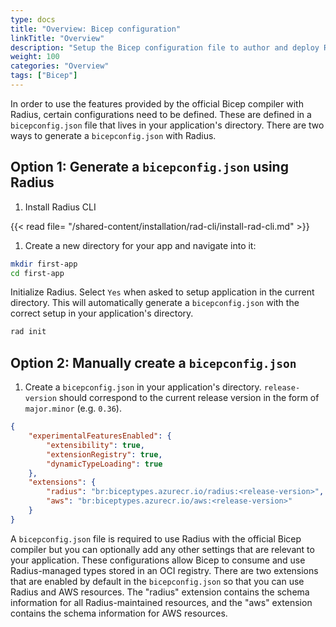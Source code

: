 ```yaml
---
type: docs
title: "Overview: Bicep configuration"
linkTitle: "Overview"
description: "Setup the Bicep configuration file to author and deploy Radius-managed types"
weight: 100
categories: "Overview"
tags: ["Bicep"]
---
```


In order to use the features provided by the official Bicep compiler with Radius, certain configurations need to be defined. These are defined in a `bicepconfig.json` file that lives in your application's directory. There are two ways to generate a `bicepconfig.json` with Radius. 

## Option 1: Generate a `bicepconfig.json` using Radius

1. Install Radius CLI

{{< read file= "/shared-content/installation/rad-cli/install-rad-cli.md" >}}

1. Create a new directory for your app and navigate into it:

```bash
mkdir first-app
cd first-app
```

Initialize Radius. Select `Yes` when asked to setup application in the current directory. This will automatically generate a `bicepconfig.json` with the correct setup in your application's directory. 

```bash
rad init
```

## Option 2: Manually create a `bicepconfig.json` 

1. Create a `bicepconfig.json` in your application's directory. `release-version` should correspond to the current release version in the form of `major.minor` (e.g. `0.36`). 

```json
{
	"experimentalFeaturesEnabled": {
		"extensibility": true,
		"extensionRegistry": true,
		"dynamicTypeLoading": true
	},
	"extensions": {
		"radius": "br:biceptypes.azurecr.io/radius:<release-version>",
		"aws": "br:biceptypes.azurecr.io/aws:<release-version>"
	}
}
```

A `bicepconfig.json` file is required to use Radius with the official Bicep compiler but you can optionally add any other settings that are relevant to your application. These configurations allow Bicep to consume and use Radius-managed types stored in an OCI registry. There are two extensions that are enabled by default in the `bicepconfig.json` so that you can use Radius and AWS resources. The "radius" extension contains the schema information for all Radius-maintained resources, and the "aws" extension contains the schema information for AWS resources. 